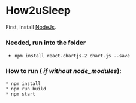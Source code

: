 # How2uSleep

First, install [NodeJs](https://nodejs.org/en).

### Needed, run into the folder
* ``` npm install react-chartjs-2 chart.js --save ```
### How to run ( _if without node_modules_):
	* npm install
	* npm run build
	* npm start
 


